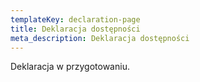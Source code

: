 ```yaml
---
templateKey: declaration-page
title: Deklaracja dostępności
meta_description: Deklaracja dostępności
---
```


Deklaracja w przygotowaniu.